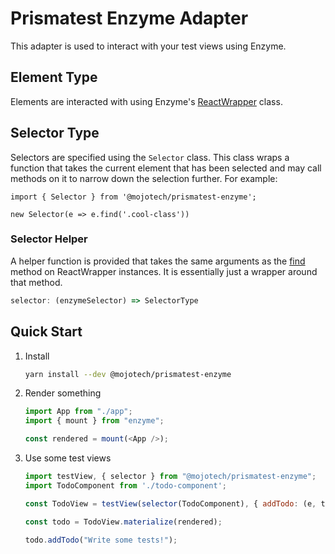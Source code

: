 # Prismatest Enzyme Adapter

This adapter is used to interact with your test views using Enzyme.

## Element Type

Elements are interacted with using Enzyme's
[ReactWrapper](https://airbnb.io/enzyme/docs/api/mount.html#reactwrapper-api)
class.

## Selector Type

Selectors are specified using the `Selector` class. This class wraps a function that takes the current
element that has been selected and may call methods on it to narrow down the
selection further. For example:

```
import { Selector } from '@mojotech/prismatest-enzyme';

new Selector(e => e.find('.cool-class'))
```

### Selector Helper

A helper function is provided that takes the same arguments as the
[find](https://airbnb.io/enzyme/docs/api/ReactWrapper/find.html) method on
ReactWrapper instances. It is essentially just a wrapper around that method.

```typescript
selector: (enzymeSelector) => SelectorType
```

## Quick Start

1. Install

    ```bash
    yarn install --dev @mojotech/prismatest-enzyme
    ```

2. Render something

    ```javascript
    import App from "./app";
    import { mount } from "enzyme";

    const rendered = mount(<App />);
    ```

3. Use some test views

    ```javascript
    import testView, { selector } from "@mojotech/prismatest-enzyme";
    import TodoComponent from './todo-component';

    const TodoView = testView(selector(TodoComponent), { addTodo: (e, text) => e.props().addTodo(text) });

    const todo = TodoView.materialize(rendered);

    todo.addTodo("Write some tests!");
    ```
